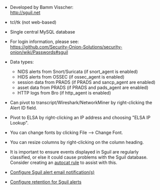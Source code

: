 * Developed by Bamm Visscher:  
http://sguil.net

* tcl/tk (not web-based)

* Single central MySQL database

* For login information, please see:  
https://github.com/Security-Onion-Solutions/security-onion/wiki/Passwords#sguil

* Data types:

  * NIDS alerts from Snort/Suricata (if snort_agent is enabled)
  * HIDS alerts from OSSEC (if ossec_agent is enabled)
  * session data from PRADS (if PRADS and sancp_agent are enabled)
  * asset data from PRADS (if PRADS and pads_agent are enabled)
  * HTTP logs from Bro (if http_agent is enabled)

* Can pivot to transcript/Wireshark/NetworkMiner by right-clicking the Alert ID field.

- Pivot to ELSA by right-clicking an IP address and choosing "ELSA IP Lookup".

* You can change fonts by clicking File --> Change Font.

* You can resize columns by right-clicking on the column heading.

* It is important to ensure events displayed in Sguil are regularly classified, or else it could cause problems with the Sguil database. Consider creating an [autocat rule](https://github.com/Security-Onion-Solutions/security-onion/wiki/ManagingAlerts#autocategorize-events) to assist with this.

* [Configure Sguil alert email notification(s)](https://github.com/Security-Onion-Solutions/security-onion/wiki/Email#how-do-i-configure-sguil-to-send-alerts-via-email)

* [Configure retention for Sguil alerts](https://github.com/Security-Onion-Solutions/security-onion/wiki/ManagingAlerts#sguil-days-to-keep)
